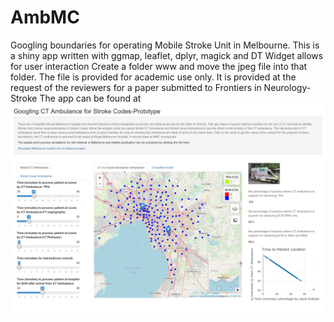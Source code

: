 # AmbMC
Googling boundaries for operating Mobile Stroke Unit in Melbourne.
This is a shiny app written with ggmap, leaflet, dplyr, magick and DT
Widget allows for user interaction
Create a folder www and move the jpeg file into that folder.
The file is provided for academic use only.
It is provided at the request of the reviewers for a paper submitted to Frontiers in Neurology-Stroke 
The app can be found at [![here](./MSUpic.png)](https://gntem3.shinyapps.io/ambmc)
